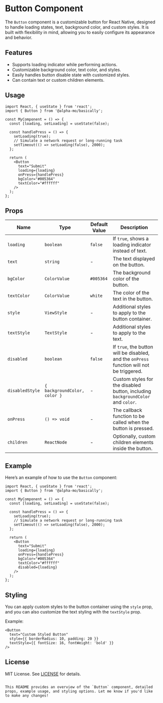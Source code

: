 # Button Component

The `Button` component is a customizable button for React Native, designed to handle loading states, text, background color, and custom styles. It is built with flexibility in mind, allowing you to easily configure its appearance and behavior.

## Features
- Supports loading indicator while performing actions.
- Customizable background color, text color, and styles.
- Easily handles button disable state with customized styles.
- Can contain text or custom children elements.

## Usage

```tsx
import React, { useState } from 'react';
import { Button } from '@alpha-mo/basically';

const MyComponent = () => {
  const [loading, setLoading] = useState(false);

  const handlePress = () => {
    setLoading(true);
    // Simulate a network request or long-running task
    setTimeout(() => setLoading(false), 2000);
  };

  return (
    <Button
      text="Submit"
      loading={loading}
      onPress={handlePress}
      bgColor="#005364"
      textColor="#ffffff"
    />
  );
};
```

## Props

| Name             | Type                               | Default Value        | Description                                                                                   |
|------------------|------------------------------------|----------------------|-----------------------------------------------------------------------------------------------|
| `loading`        | `boolean`                          | `false`              | If `true`, shows a loading indicator instead of text.                                          |
| `text`           | `string`                           | -                    | The text displayed on the button.                                                              |
| `bgColor`        | `ColorValue`                       | `#005364`            | The background color of the button.                                                           |
| `textColor`      | `ColorValue`                       | `white`              | The color of the text in the button.                                                           |
| `style`          | `ViewStyle`                        | -                    | Additional styles to apply to the button container.                                            |
| `textStyle`      | `TextStyle`                        | -                    | Additional styles to apply to the text.                                                        |
| `disabled`       | `boolean`                          | `false`              | If `true`, the button will be disabled, and the `onPress` function will not be triggered.      |
| `disabledStyle`  | `{ backgroundColor, color }`       | -                    | Custom styles for the disabled button, including `backgroundColor` and `color`.               |
| `onPress`        | `() => void`                       | -                    | The callback function to be called when the button is pressed.                                |
| `children`       | `ReactNode`                        | -                    | Optionally, custom children elements inside the button.                                        |

## Example

Here’s an example of how to use the `Button` component:

```tsx
import React, { useState } from 'react';
import { Button } from '@alpha-mo/basically';

const MyComponent = () => {
  const [loading, setLoading] = useState(false);

  const handlePress = () => {
    setLoading(true);
    // Simulate a network request or long-running task
    setTimeout(() => setLoading(false), 2000);
  };

  return (
    <Button
      text="Submit"
      loading={loading}
      onPress={handlePress}
      bgColor="#005364"
      textColor="#ffffff"
      disabled={loading}
    />
  );
};
```

## Styling

You can apply custom styles to the button container using the `style` prop, and you can also customize the text styling with the `textStyle` prop.

Example:

```tsx
<Button
  text="Custom Styled Button"
  style={{ borderRadius: 10, padding: 20 }}
  textStyle={{ fontSize: 16, fontWeight: 'bold' }}
/>
```

## License

MIT License. See [LICENSE](https://github.com/alpha-mo/basic-react-native-ui-library/blob/main/LICENSE) for details.
```

This README provides an overview of the `Button` component, detailed props, example usage, and styling options. Let me know if you'd like to make any changes!